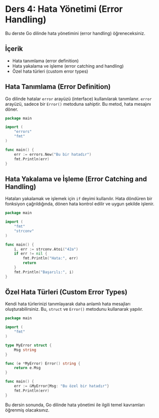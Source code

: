 # Ders 4: Hata Yönetimi (Error Handling)

Bu derste Go dilinde hata yönetimini (error handling) öğreneceksiniz.

## İçerik

- Hata tanımlama (error definition)
- Hata yakalama ve işleme (error catching and handling)
- Özel hata türleri (custom error types)

## Hata Tanımlama (Error Definition)

Go dilinde hatalar `error` arayüzü (interface) kullanılarak tanımlanır. `error` arayüzü, sadece bir `Error()` metoduna sahiptir. Bu metod, hata mesajını döner.

```go
package main

import (
    "errors"
    "fmt"
)

func main() {
    err := errors.New("Bu bir hatadır")
    fmt.Println(err)
}
```

## Hata Yakalama ve İşleme (Error Catching and Handling)

Hataları yakalamak ve işlemek için `if` deyimi kullanılır. Hata döndüren bir fonksiyon çağrıldığında, dönen hata kontrol edilir ve uygun şekilde işlenir.

```go
package main

import (
    "fmt"
    "strconv"
)

func main() {
    i, err := strconv.Atoi("42a")
    if err != nil {
        fmt.Println("Hata:", err)
        return
    }
    fmt.Println("Başarılı:", i)
}
```

## Özel Hata Türleri (Custom Error Types)

Kendi hata türlerinizi tanımlayarak daha anlamlı hata mesajları oluşturabilirsiniz. Bu, `struct` ve `Error()` metodunu kullanarak yapılır.

```go
package main

import (
    "fmt"
)

type MyError struct {
    Msg string
}

func (e *MyError) Error() string {
    return e.Msg
}

func main() {
    err := &MyError{Msg: "Bu özel bir hatadır"}
    fmt.Println(err)
}
```

Bu dersin sonunda, Go dilinde hata yönetimi ile ilgili temel kavramları öğrenmiş olacaksınız.

